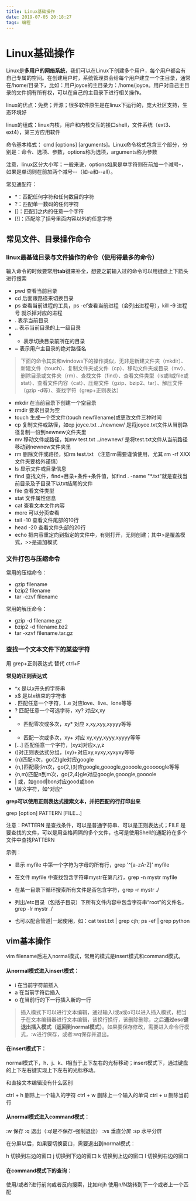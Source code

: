 ```yaml
---
title: Linux基础操作
date: 2019-07-05 20:18:27
tags: 编程
---
```


# Linux基础操作

Linux是**多用户的网络系统**，我们可以在Linux下创建多个用户，每个用户都会有自己专属的空间。在创建用户时，系统管理员会给每个用户建立一个主目录，通常在/home/目录下，比如：用户joyce的主目录为：/home/joyce。用户对自己主目录的文件拥有所有权，可以在自己的主目录下进行相关操作。

linux的优点：免费；开源；很多软件原生是在linux下运行的，庞大社区支持，生态环境好

linux的组成：linux内核，用户和内核交互的接口shell，文件系统（ext3、ext4），第三方应用软件

命令基本格式： cmd [options] [arguments]。Linux命令格式包含三个部分，分别是：命令、选项、参数，options称为选项，arguments称为参数

注意，linux区分大小写；一般来说，options如果是单字符则在前加一个减号-，如果是单词则在前加两个减号--（如-a和--all）。

常见通配符：

- *：匹配任何字符和任何数目的字符
- ?：匹配单一数码的任何字符
- []：匹配[]之内的任意一个字符
- [!]：匹配除了括号里面内容以外的任意字符


## 常见文件、目录操作命令

### linux最基础目录与文件操作的命令（使用得最多的命令）

输入命令的时候要常用**tab**键来补全，想要之前输入过的命令可以用键盘上下箭头进行搜索

- pwd 查看当前目录
- cd 后面跟路径来切换目录
- ps 查看当前进程的工具，ps -ef查看当前进程（会列出进程号），kill -9 进程号 就杀掉对应的进程
- . 表示当前目录
- .. 表示当前目录的上一级目录
- - 表示切换目录前所在的目录
- ~ 表示用户主目录的绝对路径名

> 下面的命令其实和windows下的操作类似，无非是新建文件夹（mkdir）、新建文件（touch）、复制文件夹或文件（cp）、移动文件夹或目录（mv）、删除目录或文件夹（rm）、查找文件（find）、查看文件类型（ls或ll或file或stat）、查看文件内容（cat）、压缩文件（gzip、bzip2、tar）、解压文件（gzip -d等）、查找字符（grep+正则表达）

- mkdir 在当前目录下创建一个空目录
- rmdir 要求目录为空
- touch 生成一个空文件(touch newfilename)或更改文件三种时间
- cp 复制文件或路径，如cp joyce.txt ../newnew/ 是将joyce.txt文件从当前路径复制一份到newnew文件夹里
- mv 移动文件或路径，如mv test.txt ../newnew/ 是将test.txt文件从当前路径移动到newnew文件夹里
- rm 删除文件或路径，如rm test.txt （注意rm需要谨慎使用，尤其 rm -rf XXX文件夹要格外谨慎）
- ls 显示文件或目录信息
- find 查找文件，find+目录+条件+条件值，如find . -name "*.txt"就是查找当前目录及子目录下以txt结尾的文件
- file 查看文件类型
- stat 文件属性信息
- cat 查看文本文件内容
- more 可以分页查看
- tail -10 查看文件尾部的10行
- head -20 查看文件头部的20行
- echo 把内容重定向到指定的文件中，有则打开，无则创建；其中>是覆盖模式，>>是追加模式

### 文件打包与压缩命令

常用的压缩命令：

- gzip filename
- bzip2 filename
- tar -czvf filename

常用的解压命令：

- gzip -d filename.gz
- bzip2 -d filename.bz2
- tar -xzvf filename.tar.gz


### 查找一个文本文件下的某些字符

用 grep+正则表达式 替代 ctrl+F

**常见的正则表达式**

- ^x 是以x开头的字符串
- x$ 是以x结束的字符串
- . 匹配任意一个字符，l..e 对应love、live、lone等等
- ? 匹配任意一个可选字符，xy? 对应x,xy
- * 匹配零次或多次，xy* 对应 x,xy,xyy,xyyyy等等
- + 匹配一次或多次，xy+ 对应 xy,xyy,xyyy,xyyyy等等
- [...] 匹配任意一个字符，[xyz]对应x,y,z
- ()对正则表达式分组，(xy)+对应xy,xyxy,xyxyxy等等
- {n}匹配n次，go{2}gle对应google
- {n,}匹配最少n次，go{2,}对应google,gooogle,goooole,gooooogle等等
- {n,m}匹配n到m次，go{2,4}gle对应google,gooogle,goooole
- | 或，如good|bon对应good或bon
- \转义字符，如\^对应^

**grep可以使用正则表达式搜索文本，并把匹配的行打印出来**

grep [option] PATTERN [FILE...]

注意：PATTERN 是查找条件，可以是普通字符串、可以是正则表达式；FILE 是要查找的文件，可以是用空格间隔的多个文件，也可是使用Shell的通配符在多个文件中查找PATTERN

示例：

- 显示 myfile 中第一个字符为字母的所有行，grep '^[a-zA-Z]' myfile
- 在文件 myfile 中查找包含字符串mystr在第几行，grep -n mystr myfile
- 在某一目录下循环搜索所有文件是否包含字符，grep -r mystr ./
- 列出/etc目录（包括子目录）下所有文件内容中包含字符串“root”的文件名，grep -lr mystr ./

- 也可以配合管道|一起使用，如：cat test.txt | grep cjh; ps -ef | grep python

## vim基本操作

vim filename后进入normal模式，常用的模式是insert模式和command模式。

#### 从normal模式进入insert模式：

+ i 在当前字符前插入
+ a 在当前字符后插入
+ o 在当前行的下一行插入新的一行

> 插入模式下可以进行文本编辑，通过输入i或a或o可以进入插入模式，相当于在文本编辑器进行文本编辑，该换行换行，该删除删除，之后**通过esc键退出插入模式（返回到normal模式）**。如果要保存修改，需要进入命令行模式，:w进行保存，或者:wq保存并退出。

#### 在insert模式下：

normal模式下，h、j、k、l相当于上下左右的光标移动；insert模式下，通过键盘的上下左右键实现上下左右的光标移动。

和直接文本编辑没有什么区别

ctrl + h 删除上一个输入的字符
ctrl + w 删除上一个输入的单词
ctrl + u 删除当前行

#### 从normal模式进入command模式：

:w 保存
:q 退出（:q!是不保存-强制退出）
:vs 垂直分屏
:sp 水平分屏

在分屏以后，如果要切换窗口，需要退出到normal模式：

<ctrl-w>h 切换到左边的窗口
<ctrl-w>j 切换到下边的窗口
<ctrl-w>k 切换到上边的窗口
<ctrl-w>l 切换到右边的窗口


#### 在command模式下的查询：

使用/或者?进行前向或者反向搜索，比如/cjh
使用n/N跳转到下一个或者上一个匹配

